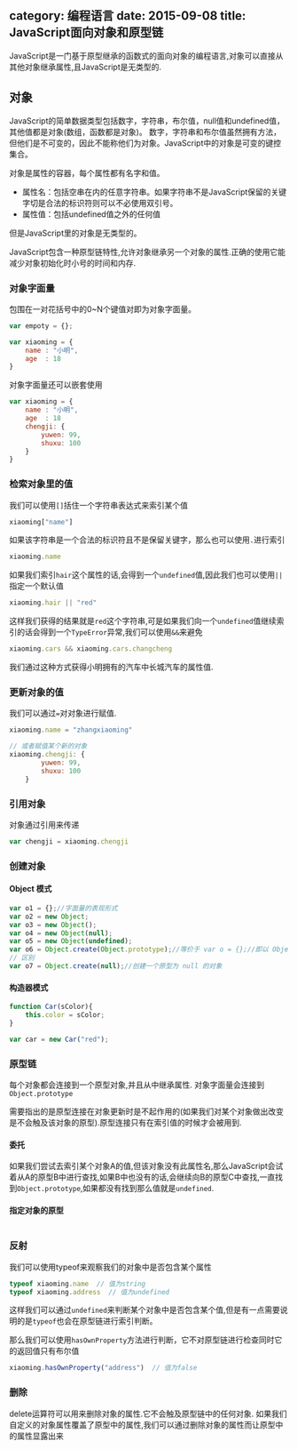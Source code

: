 category: 编程语言
date: 2015-09-08
title: JavaScript面向对象和原型链
---
JavaScript是一门基于原型继承的函数式的面向对象的编程语言,对象可以直接从其他对象继承属性,且JavaScript是无类型的.

## 对象
JavaScript的简单数据类型包括数字，字符串，布尔值，null值和undefined值，其他值都是对象(数组，函数都是对象)。 数字，字符串和布尔值虽然拥有方法，但他们是不可变的，因此不能称他们为对象。JavaScript中的对象是可变的键控集合。

对象是属性的容器，每个属性都有名字和值。
* 属性名：包括空串在内的任意字符串。如果字符串不是JavaScript保留的关键字切是合法的标识符则可以不必使用双引号。
* 属性值：包括undefined值之外的任何值

但是JavaScript里的对象是无类型的。

JavaScript包含一种原型链特性,允许对象继承另一个对象的属性.正确的使用它能减少对象初始化时小号的时间和内存.

### 对象字面量
包围在一对花括号中的0~N个键值对即为对象字面量。
```javascript
var empoty = {};

var xiaoming = {
	name : "小明",
	age  : 18
}
```
对象字面量还可以嵌套使用

```javascript
var xiaoming = {
	name : "小明",
	age  : 18
	chengji: {
		yuwen: 99,
		shuxu: 100
	}
}
```

### 检索对象里的值
我们可以使用`[]`括住一个字符串表达式来索引某个值
```javascript
xiaoming["name"]
```
如果该字符串是一个合法的标识符且不是保留关键字，那么也可以使用`.`进行索引
```javascript
xiaoming.name
```
如果我们索引`hair`这个属性的话,会得到一个`undefined`值,因此我们也可以使用`||`指定一个默认值
```javascript
xiaoming.hair || "red"
```
这样我们获得的结果就是`red`这个字符串,可是如果我们向一个`undefined`值继续索引的话会得到一个`TypeError`异常,我们可以使用`&&`来避免
```javascript
xiaoming.cars && xiaoming.cars.changcheng
```
我们通过这种方式获得小明拥有的汽车中长城汽车的属性值.

### 更新对象的值
我们可以通过`=`对对象进行赋值.
```javascript
xiaoming.name = "zhangxiaoming"

// 或者赋值某个新的对象
xiaoming.chengji: {
		yuwen: 99,
		shuxu: 100
	}
```

### 引用对象
对象通过引用来传递

```javascript
var chengji = xiaoming.chengji
```

### 创建对象

#### Object 模式
```javascript
var o1 = {};//字面量的表现形式
var o2 = new Object;
var o3 = new Object();
var o4 = new Object(null);
var o5 = new Object(undefined);
var o6 = Object.create(Object.prototype);//等价于 var o = {};//即以 Object.prototype 对象为一个原型模板,新建一个以这个原型模板为原型的对象
// 区别
var o7 = Object.create(null);//创建一个原型为 null 的对象
```

#### 构造器模式
```javascript
function Car(sColor){
    this.color = sColor;      
}

var car = new Car("red");
```


### 原型链
每个对象都会连接到一个原型对象,并且从中继承属性. 对象字面量会连接到`Object.prototype`

需要指出的是原型连接在对象更新时是不起作用的(如果我们对某个对象做出改变是不会触及该对象的原型).原型连接只有在索引值的时候才会被用到.

#### 委托
如果我们尝试去索引某个对象A的值,但该对象没有此属性名,那么JavaScript会试着从A的原型B中进行查找,如果B中也没有的话,会继续向B的原型C中查找,一直找到`Object.prototype`,如果都没有找到那么值就是`undefined`.

#### 指定对象的原型
```javascript

```

### 反射
我们可以使用typeof来观察我们的对象中是否包含某个属性
```javascript
typeof xiaoming.name  // 值为string
typeof xiaoming.address  // 值为undefined
```
这样我们可以通过`undefined`来判断某个对象中是否包含某个值,但是有一点需要说明的是`typeof`也会在原型链进行索引判断。

那么我们可以使用`hasOwnProperty`方法进行判断，它不对原型链进行检查同时它的返回值只有布尔值
```javascript
xiaoming.hasOwnProperty("address")  // 值为false
```

### 删除
delete运算符可以用来删除对象的属性.它不会触及原型链中的任何对象. 如果我们自定义的对象属性覆盖了原型中的属性,我们可以通过删除对象的属性而让原型中的属性显露出来

